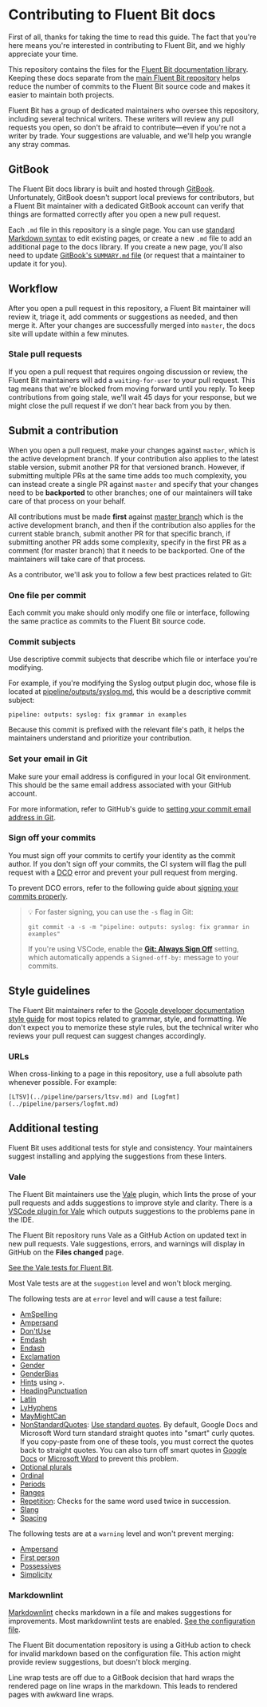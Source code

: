 # Contributing to Fluent Bit docs

First of all, thanks for taking the time to read this guide. The fact that you're
here means you're interested in contributing to Fluent Bit, and we highly appreciate
your time.

This repository contains the files for the
[Fluent Bit documentation library](https://docs.fluentbit.io/). Keeping these docs
separate from the [main Fluent Bit repository](https://github.com/fluent/fluent-bit)
helps reduce the number of commits to the Fluent Bit source code and makes it
easier to maintain both projects.

Fluent Bit has a group of dedicated maintainers who oversee this repository,
including several technical writers. These writers will review any pull requests
you open, so don't be afraid to contribute—even if you're not a writer by trade.
Your suggestions are valuable, and we'll help you wrangle any stray commas.

## GitBook

The Fluent Bit docs library is built and hosted through
[GitBook](https://docs.gitbook.com/). Unfortunately, GitBook doesn't support
local previews for contributors, but a Fluent Bit maintainer with a dedicated GitBook
account can verify that things are formatted correctly after you open a new pull
request.

Each `.md` file in this repository is a single page. You can use
[standard Markdown syntax](https://docs.gitbook.com/content-editor/editing-content/markdown)
to edit existing pages, or create a new `.md` file to add an additional page to
the docs library. If you create a new page, you'll also need to update
[GitBook's `SUMMARY.md` file](https://docs.gitbook.com/integrations/git-sync/content-configuration#structure)
(or request that a maintainer to update it for you).

## Workflow

After you open a pull request in this repository, a Fluent Bit maintainer will review
it, triage it, add comments or suggestions as needed, and then merge it. After
your changes are successfully merged into `master`, the docs site will update
within a few minutes.

### Stale pull requests

If you open a pull request that requires ongoing discussion or review, the Fluent Bit
maintainers will add a `waiting-for-user` to your pull request. This tag means that
we're blocked from moving forward until you reply. To keep contributions from going
stale, we'll wait 45 days for your response, but we might close the pull request if we
don't hear back from you by then.

## Submit a contribution

When you open a pull request, make your changes against `master`, which is the
active development branch. If your contribution also applies to the latest
stable version, submit another PR for that versioned branch. However, if
submitting multiple PRs at the same time adds too much complexity, you can instead
create a single PR against `master` and specify that your changes need to be
**backported** to other branches; one of our maintainers will take care of that
process on your behalf.

All contributions must be made **first** against [master branch](https://github.com/fluent/fluent-bit-docs/tree/master) which is the active development branch, and then if the contribution also applies for the current stable branch, submit another PR for that specific branch, if submitting another PR adds some complexity, specify in the first PR as a comment (for master branch) that it needs to be backported. One of the maintainers will take care of that process.

As a contributor, we'll ask you to follow a few best practices related to Git:

### One file per commit

Each commit you make should only modify one file or interface, following the same
practice as commits to the Fluent Bit source code.

### Commit subjects

Use descriptive commit subjects that describe which file or interface you're
modifying.

For example, if you're modifying the Syslog output plugin doc, whose file is
located at [pipeline/outputs/syslog.md](https://github.com/fluent/fluent-bit-docs/blob/master/pipeline/outputs/syslog.md), this would be a descriptive commit subject:

`pipeline: outputs: syslog: fix grammar in examples`

Because this commit is prefixed with the relevant file's path, it helps the maintainers
understand and prioritize your contribution.

### Set your email in Git

Make sure your email address is configured in your local Git environment. This
should be the same email address associated with your GitHub account.

For more information, refer to GitHub's guide to
[setting your commit email address in Git](https://docs.github.com/en/account-and-profile/setting-up-and-managing-your-personal-account-on-github/managing-email-preferences/setting-your-commit-email-address#setting-your-commit-email-address-in-git).

### Sign off your commits

You must sign off your commits to certify your identity as the commit author. If
you don't sign off your commits, the CI system will flag the pull request with a
[DCO](https://github.com/src-d/guide/blob/master/developer-community/fix-DCO.md)
error and prevent your pull request from merging.

To prevent DCO errors, refer to the following guide about
[signing your commits properly](https://github.com/src-d/guide/blob/master/developer-community/fix-DCO.md).

> :bulb: For faster signing, you can use the `-s` flag in Git:
>
> `git commit -a -s -m "pipeline: outputs: syslog: fix grammar in examples"`
>
> If you're using VSCode, enable the
> [**Git: Always Sign Off**](https://github.com/microsoft/vscode/issues/83096#issuecomment-545350047)
> setting, which automatically appends a `Signed-off-by:` message to your commits.

## Style guidelines

The Fluent Bit maintainers refer to the
[Google developer documentation style guide](https://developers.google.com/style)
for most topics related to grammar, style, and formatting. We don't expect you
to memorize these style rules, but the technical writer who reviews your pull
request can suggest changes accordingly.

### URLs

When cross-linking to a page in this repository, use a full absolute path whenever
possible. For example:

```text
[LTSV](../pipeline/parsers/ltsv.md) and [Logfmt](../pipeline/parsers/logfmt.md)
```

## Additional testing

Fluent Bit uses additional tests for style and consistency. Your maintainers
suggest installing and applying the suggestions from these linters.

### Vale

The Fluent Bit maintainers use the [Vale](https://vale.sh/docs/) plugin, which lints
the prose of your pull requests and adds suggestions to improve style and clarity.
There is a [VSCode plugin for Vale](https://marketplace.visualstudio.com/items?itemName=ChrisChinchilla.vale-vscode)
which outputs suggestions to the problems pane in the IDE.

The Fluent Bit repository runs Vale as a GitHub Action on updated text in new pull
requests. Vale suggestions, errors, and warnings will display in GitHub on the
**Files changed** page.

[See the Vale tests for Fluent Bit](https://github.com/fluent/fluent-bit-docs/tree/master/vale-styles).

Most Vale tests are at the `suggestion` level and won't block merging.

The following tests are at `error` level and will cause a test failure:

- [AmSpelling](https://developers.google.com/style/word-list)
- [Ampersand](https://developers.google.com/style/word-list#ampersand)
- [Don'tUse](https://github.com/fluent/fluent-bit-docs/blob/master/vale-styles/FluentBit/DontUse.yml)
- [Emdash](https://github.com/errata-ai/Google/blob/master/Google/EmDash.yml)
- [Endash](https://github.com/errata-ai/Google/blob/master/Google/EmDash.yml)
- [Exclamation](https://github.com/errata-ai/Google/blob/master/Google/Exclamation.yml)
- [Gender](https://developers.google.com/style/pronouns#gender-neutral-pronouns)
- [GenderBias](https://developers.google.com/style/inclusive-documentation)
- [Hints](https://github.com/fluent/fluent-bit-docs/blob/master/vale-styles/FluentBit/Hints.yml) using `>`.
- [HeadingPunctuation](https://developers.google.com/style/capitalization#capitalization-in-titles-and-headings)
- [Latin](https://developers.google.com/style/abbreviations)
- [LyHyphens](https://developers.google.com/style/hyphens)
- [MayMightCan](https://github.com/fluent/fluent-bit-docs/blob/master/vale-styles/FluentBit/MayMightCan.yml)
- [NonStandardQuotes](https://github.com/fluent/fluent-bit-docs/blob/master/vale-styles/FluentBit/NonStandardQuotes.yml):
  [Use standard quotes](https://developers.google.com/style/quotation-marks#straight-and-curly-quotation-marks).
  By default, Google Docs and Microsoft Word turn standard straight quotes into "smart"
  curly quotes. If you copy-paste from one of these tools, you must correct the quotes
  back to straight quotes. You can also turn off smart quotes
  in [Google Docs](https://support.google.com/docs/thread/217182974/can-i-turn-smart-quotes-off-in-a-google-doc?hl=en)
  or [Microsoft Word](https://support.microsoft.com/en-us/office/smart-quotes-in-word-and-powerpoint-702fc92e-b723-4e3d-b2cc-71dedaf2f343)
  to prevent this problem.
- [Optional plurals](https://developers.google.com/style/plurals-parentheses)
- [Ordinal](https://developers.google.com/style/numbers)
- [Periods](https://developers.google.com/style/abbreviations)
- [Ranges](https://developers.google.com/style/hyphens)
- [Repetition](https://github.com/errata-ai/vale/blob/v3/testdata/styles/Markup/Repetition.yml):
  Checks for the same word used twice in succession.
- [Slang](https://developers.google.com/style/abbreviations)
- [Spacing](https://developers.google.com/style/sentence-spacing)

The following tests are at a `warning` level and won't prevent merging:

- [Ampersand](https://developers.google.com/style/word-list#ampersand)
- [First person](https://developers.google.com/style/pronouns#personal-pronouns)
- [Possessives](https://developers.google.com/style/possessives)
- [Simplicity](https://developers.google.com/style/word-list#easy)

### Markdownlint

[Markdownlint](https://github.com/markdownlint/markdownlint) checks markdown in a
file and makes suggestions for improvements. Most markdownlint tests are enabled.
[See the configuration file](https://github.com/fluent/fluent-bit-docs/blob/master/.markdownlint.json).

The Fluent Bit documentation repository is using a GitHub action to check for invalid
markdown based on the configuration file. This action might provide review
suggestions, but doesn't block merging.

Line wrap tests are off due to a GitBook decision that hard wraps the rendered page
on line wraps in the markdown. This leads to rendered pages with awkward line wraps.
